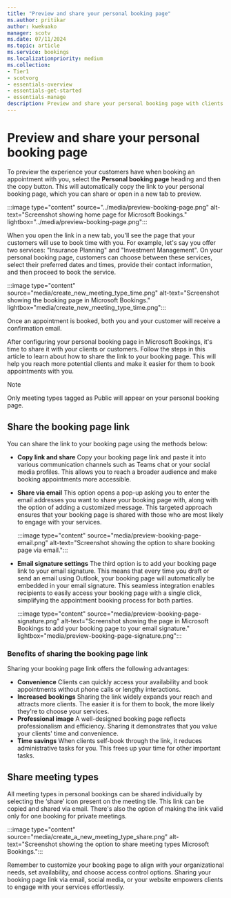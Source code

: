 ```yaml
---
title: "Preview and share your personal booking page"
ms.author: pritikar
author: kwekuako
manager: scotv
ms.date: 07/11/2024  
ms.topic: article
ms.service: bookings
ms.localizationpriority: medium
ms.collection:
- Tier1
- scotvorg
- essentials-overview
- essentials-get-started
- essentials-manage
description: Preview and share your personal booking page with clients and customers with Microsoft Bookings.
---
```


# Preview and share your personal booking page

To preview the experience your customers have when booking an appointment with you, select the **Personal booking page** heading and then the copy button. This will automatically copy the link to your personal booking page, which you can share or open in a new tab to preview.

:::image type="content" source="../media/preview-booking-page.png" alt-text="Screenshot showing home page for Microsoft Bookings." lightbox="../media/preview-booking-page.png":::

When you open the link in a new tab, you'll see the page that your customers will use to book time with you. For example, let's say you offer two services: "Insurance Planning" and "Investment Management". On your personal booking page, customers can choose between these services, select their preferred dates and times, provide their contact information, and then proceed to book the service.

:::image type="content" source="media/create_new_meeting_type_time.png" alt-text="Screenshot showing the booking page in Microsoft Bookings." lightbox="media/create_new_meeting_type_time.png":::

Once an appointment is booked, both you and your customer will receive a confirmation email.

After configuring your personal booking page in Microsoft Bookings, it's time to share it with your clients or customers. Follow the steps in this article to learn about how to share the link to your booking page. This will help you reach more potential clients and make it easier for them to book appointments with you.

>[!NOTE]
> Only meeting types tagged as Public will appear on your personal booking page.

## Share the booking page link

You can share the link to your booking page using the methods below:

- **Copy link and share** Copy your booking page link and paste it into various communication channels such as Teams chat or your social media profiles. This allows you to reach a broader audience and make booking appointments more accessible.

- **Share via email** This option opens a pop-up asking you to enter the email addresses you want to share your booking page with, along with the option of adding a customized message. This targeted approach ensures that your booking page is shared with those who are most likely to engage with your services.

  :::image type="content" source="media/preview-booking-page-email.png" alt-text="Screenshot showing the option to share booking page via email.":::

- **Email signature settings** The third option is to add your booking page link to your email signature. This means that every time you draft or send an email using Outlook, your booking page will automatically be embedded in your email signature. This seamless integration enables recipients to easily access your booking page with a single click, simplifying the appointment booking process for both parties.

  :::image type="content" source="media/preview-booking-page-signature.png" alt-text="Screenshot showing the page in Microsoft Bookings to add your booking page to your email signature." lightbox="media/preview-booking-page-signature.png":::

### Benefits of sharing the booking page link

Sharing your booking page link offers the following advantages:

- **Convenience** Clients can quickly access your availability and book appointments without phone calls or lengthy interactions.
- **Increased bookings** Sharing the link widely expands your reach and attracts more clients. The easier it is for them to book, the more likely they're to choose your services.
- **Professional image** A well-designed booking page reflects professionalism and efficiency. Sharing it demonstrates that you value your clients' time and convenience.
- **Time savings** When clients self-book through the link, it reduces administrative tasks for you. This frees up your time for other important tasks.

## Share meeting types

All meeting types in personal bookings can be shared individually by selecting the ‘share’ icon present on the meeting tile. This link can be copied and shared via email. There's also the option of making the link valid only for one booking for private meetings.

:::image type="content" source="media/create_a_new_meeting_type_share.png" alt-text="Screenshot showing the option to share meeting types Microsoft Bookings.":::

Remember to customize your booking page to align with your organizational needs, set availability, and choose access control options. Sharing your booking page link via email, social media, or your website empowers clients to engage with your services effortlessly.
